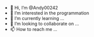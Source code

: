 - 👋 Hi, I’m @Andy00242
- 👀 I’m interested in the programmation
- 🌱 I’m currently learning ...
- 💞️ I’m looking to collaborate on ...
- 📫 How to reach me ...

<!---
Andy00242/Andy00242 is a ✨ special ✨ repository because its `README.md` (this file) appears on your GitHub profile.
You can click the Preview link to take a look at your changes.
--->
